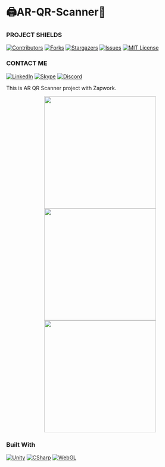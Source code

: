 # 🖨AR-QR-Scanner📄

### PROJECT SHIELDS
[![Contributors][contributors-shield]][contributors-url]
[![Forks][forks-shield]][forks-url]
[![Stargazers][stars-shield]][stars-url]
[![Issues][issues-shield]][issues-url]
[![MIT License][license-shield]][license-url]
<br>

### CONTACT ME
[![LinkedIn][linkedin-shield]][linkedin-url]
[![Skype][skype-shield]][skype-url]
[![Discord][discord-shield]][discord-url]

This is AR QR Scanner project with Zapwork.

<div align="center">
  <img width="300", src="https://github.com/PhilipJohn82/AR-QR-Scanner/assets/111518490/ca9f7f21-9758-45e6-bb56-88f5c448cee7"/>
  <img width="300", src="https://github.com/PhilipJohn82/AR-QR-Scanner/assets/111518490/9ec8e21c-37da-4ac8-adf4-d0f4c6faf6c9"/>
  <img width="300", src="https://github.com/PhilipJohn82/AR-QR-Scanner/assets/111518490/8e30aa7f-86b4-4224-af1c-915955b6a49e"/>
</div>

### Built With
[![Unity][Unity]][Unity-url]
[![CSharp][CSharp]][CSharp-url]
[![WebGL][WebGL]][WebGL-url]

<!-- MARKDOWN LINKS & IMAGES -->
<!-- https://www.markdownguide.org/basic-syntax/#reference-style-links -->
[contributors-shield]: https://img.shields.io/github/contributors/othneildrew/Best-README-Template.svg?style=for-the-badge
[contributors-url]: https://github.com/PhilipJohn82/Mansion/graphs/contributors
[forks-shield]: https://img.shields.io/github/forks/othneildrew/Best-README-Template.svg?style=for-the-badge
[forks-url]: https://github.com/PhilipJohn82/Mansion/network/members
[stars-shield]: https://img.shields.io/github/stars/othneildrew/Best-README-Template.svg?style=for-the-badge
[stars-url]: https://github.com/PhilipJohn82/Mansion/stargazers
[issues-shield]: https://img.shields.io/github/issues/othneildrew/Best-README-Template.svg?style=for-the-badge
[issues-url]: https://github.com/PhilipJohn82/Mansion/issues
[license-shield]: https://img.shields.io/github/license/othneildrew/Best-README-Template.svg?style=for-the-badge
[license-url]: https://github.com/PhilipJohn82/Mansion/blob/master/LICENSE.txt
[linkedin-shield]: https://img.shields.io/badge/-LinkedIn-black.svg?style=for-the-badge&logo=linkedin&colorB=555
[linkedin-url]: https://www.linkedin.com/in/philipjohn-utopia-bb718a293/
[skype-shield]: https://img.shields.io/badge/-Skype-black.svg?style=for-the-badge&logo=skype&colorB=555
[skype-url]: https://join.skype.com/sH6MMjdPQ3I9
[discord-shield]: https://img.shields.io/badge/-discord-black.svg?style=for-the-badge&logo=discord&colorB=555
[discord-url]: https://discord.gg/Nyqj6n6s
[Unity]: https://img.shields.io/badge/Unity-000000?style=for-the-badge&logo=unity&logoColor=white
[Unity-url]: https://unity.com/
[CSharp]: https://img.shields.io/badge/csharp-a600ff?style=for-the-badge&logo=csharp&logoColor=white
[CSharp-url]: https://learn.microsoft.com/en-us/dotnet/csharp/
[WebGL]: https://img.shields.io/badge/-Webgl-black.svg?style=for-the-badge&logo=webgl&colorB=555
[WebGL-url]: https://developer.mozilla.org/en-US/docs/Web/API/WebGL_API
